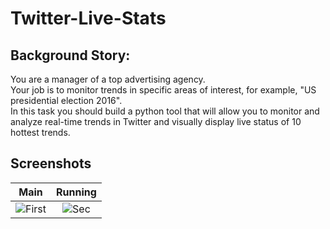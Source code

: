 # Twitter-Live-Stats

## Background Story:
You are a manager of a top advertising agency.<br>
Your job is to monitor trends in specific areas of interest, for example, "US presidential election 2016".<br>
In this task you should build a python tool that will allow you to monitor and analyze real-time trends in Twitter and visually display live status of 10 hottest trends.<br>


## Screenshots

| Main | Running |
|:-:|:-:|
| ![First](/Images/Main_Page.jpg?raw=tru) | ![Sec](/Images/Donald_Trump.jpg?raw=tru) |
